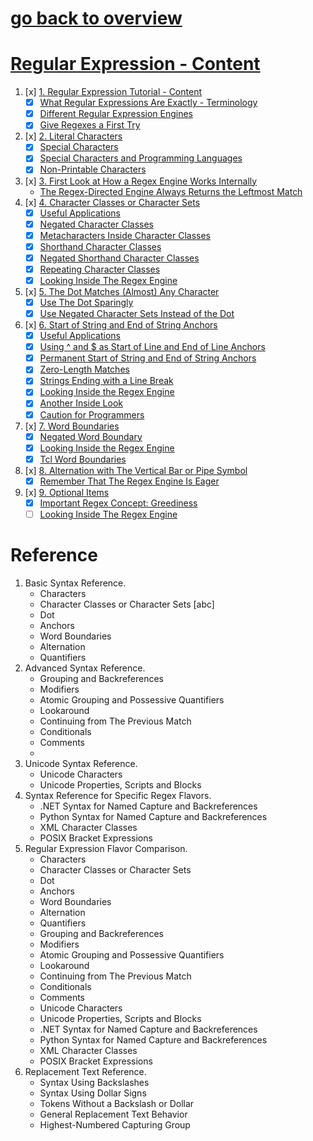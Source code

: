 # [go back to overview](https://github.com/c4arl0s#main-projects)

# [Regular Expression - Content]()

1. [x] [1. Regular Expression Tutorial - Content]()
    * [x] [What Regular Expressions Are Exactly - Terminology]()
    * [x] [Different Regular Expression Engines]()
    * [x] [Give Regexes a First Try]()
2. [x] [2. Literal Characters]()
    * [x] [Special Characters]()
    * [x] [Special Characters and Programming Languages]()
    * [x] [Non-Printable Characters]()
3. [x] [3. First Look at How a Regex Engine Works Internally]()
    * [The Regex-Directed Engine Always Returns the Leftmost Match]()
4. [x] [4. Character Classes or Character Sets]()
    * [x] [Useful Applications]()
    * [x] [Negated Character Classes]()
    * [x] [Metacharacters Inside Character Classes]()
    * [x] [Shorthand Character Classes]()
    * [x] [Negated Shorthand Character Classes]()
    * [x] [Repeating Character Classes]()
    * [x] [Looking Inside The Regex Engine]()
5. [x] [5. The Dot Matches (Almost) Any Character]()
    * [x] [Use The Dot Sparingly]()
    * [x] [Use Negated Character Sets Instead of the Dot]()
6. [x] [6. Start of String and End of String Anchors]()
    * [x] [Useful Applications]()
    * [x] [Using ^ and $ as Start of Line and End of Line Anchors]()
    * [x] [Permanent Start of String and End of String Anchors]()
    * [x] [Zero-Length Matches]()
    * [x] [Strings Ending with a Line Break]()
    * [x] [Looking Inside the Regex Engine]()
    * [x] [Another Inside Look]()
    * [x] [Caution for Programmers]()
7. [x] [7. Word Boundaries]()
    * [x] [Negated Word Boundary]()
    * [x] [Looking Inside the Regex Engine]()
    * [x] [Tcl Word Boundaries]()
8. [x] [8. Alternation with The Vertical Bar or Pipe Symbol]()
    * [x] [Remember That The Regex Engine Is Eager]()
9. [x] [9. Optional Items]()
    * [x] [Important Regex Concept: Greediness]()
    * [ ] [Looking Inside The Regex Engine]()
<!---10. [ ] [10. Repetition with Star and Plus]()
    * [ ] [Limiting Repetition]()
    * [ ] [Watch Out for The Greediness!]()
    * [ ] [Looking Inside The Regex Engine]()
    * [ ] [Laziness Instead of Greediness]()
    * [ ] [An Alternative to Laziness]()
    * [ ] [Repeating \Q...\E Escape Sequences]()
11. [ ] [11. Use Round Brackets for Grouping]()
    * [ ] [Round Brackets Create a Backreference]()
    * [ ] [How to Use Backreferences]()
    * [ ] [The Entire Regex Match As Backreference Zero]()
    * [ ] [Using Backreferences in The Regular Expression]()
    * [ ] [Looking Inside The Regex Engine]()
    * [ ] [Repetition and Backreferences]()
    * [ ] [Useful Example: Checking for Doubled Words]()
    * [ ] [Parentheses and Backreferences Cannot Be Used Inside Character Classes]()
12. [ ] [12. Named Capturing Groups]()
    * [ ] [Named Capture with Python, PCRE and PHP]()
    * [ ] [Named Capture with .NET’s System.Text.RegularExpressions]()
    * [ ] [Names and Numbers for Capturing Groups]()
    * [ ] [Other Regex Flavors]()
13. [ ] [13. Unicode Regular Expressions]()
    * [ ] [Characters, Code Points and Graphemes or How Unicode Makes a Mess of Things]()
    * [ ] [How to Match a Single Unicode Grapheme]()
    * [ ] [Matching a Specific Code Point]()
    * [ ] [Unicode Character Properties]()
    * [ ] [Unicode Scripts]()
    * [ ] [Unicode Blocks]()
    * [ ] [Alternative Unicode Regex Syntax]()
    * [ ] [Do You Need To Worry About Different Encodings?]()
14. [ ] [14. Regex Matching Modes]()
    * [ ] [Specifying Modes Inside The Regular Expression]()
    * [ ] [Turning Modes On and Off for Only Part of The Regular Expression]()
    * [ ] [Modifier Spans]()
15. [ ] [15. Possessive Quantifiers]()
    * [ ] [How Possessive Quantifiers Work]()
    * [ ] [When Possessive Quantifiers Matter]()
    * [ ] [Possessive Quantifiers Can Change The Match Result]()
    * [ ] [Using Atomic Grouping Instead of Possessive Quantifiers]()
16. [ ] [16. Atomic Grouping]()
    * [ ] [Regex Optimization Using Atomic Grouping]()
17. [ ] [17. Lookahead and Lookbehind Zero-Width Assertions]()
    * [ ] [Positive and Negative Lookahead]()
    * [ ] [Regex Engine Internals]()
    * [ ] [Positive and Negative Lookbehind]()
    * [ ] [More Regex Engine Internals]()
    * [ ] [Important Notes About Lookbehind]()
    * [ ] [Lookaround Is Atomic]()
18. [ ] [18. Testing The Same Part of a String for More Than One Requirement]()
    * [ ] [Lookaround to The Rescue]()
    * [ ] [Optimizing Our Solution]()
    * [ ] [A More Complex Problem]()
19. [ ] [19. Continuing at The End of The Previous Match]()
    * [ ] [End of The Previous Match vs. Start of The Match Attempt]()
    * [ ] [\G Magic with Perl]()
    * [ ] [\G in Other Programming Languages]()
20. [ ] [20. If-Then-Else Conditionals in Regular Expressions]()
    * [ ] [Looking Inside the Regex Engine]()
    * [ ] [Regex Flavors]()
    * [ ] [Example: Extract Email Headers]()
21. [ ] [21. XML Schema Character Classes ]()
    * [ ] [Character Class Subtraction]()
    * [ ] [Nested Character Class Subtraction]()
    * [ ] [Notational Compatibility with Other Regex Flavors]()
22. [ ] [22. POSIX Bracket Expressions]()
    * [ ] [Character Classes]()
    * [ ] [Collating Sequences]()
    * [ ] [Character Equivalents]()
23. [ ] [23. Adding Comments to Regular Expressions]()
24. [ ] [24. Free-Spacing Regular Expressions]()
    * [ ] [Comments in Free-Spacing Mode]()

Examples

1. [Sample Regular Expression]()
2. [Matching Floating Point Numbers with a Regular Expression]()
3. [How to Find or Validate an Email Address]()
4. [Matching a Valid Date]()
5. [Matching Whole Lines of Text]()
6. [Deleting Duplicate Lines From a File ]()
8. [Find Two Words Near Each Other]()
9. [Runaway Regular Expressions: Catastrophic Backtracking]()
10. [Repeating a Capturing Group vs. Capturing a Repeated Group]()

# Tools and Languages

1. Specialized Tools and Utilities for Working with Regular Expressions.
2. Using Regular Expressions with Delphi for .NET and Win32.
3. EditPad Pro: Convenient Text Editor with Full Regular Expression Support.
4. What Is grep?.
5. Using Regular Expressions in Java.
6. Java Demo Application using Regular Expressions.
7. Using Regular Expressions with JavaScript and ECMAScript.
8. JavaScript RegExp Example: Regular Expression Tester.
9. MySQL Regular Expressions with The REGEXP Operator.
10. Using Regular Expressions with The Microsoft .NET Framework.
11. C# Demo Application.
12. Oracle Database 10g Regular Expressions.
13. The PCRE Open Source Regex Library.
14. Perl’s Rich Support for Regular Expressions.
15. PHP Provides Three Sets of Regular Expression Functions.
16. POSIX Basic Regular Expressions.
17. PostgreSQL Has Three Regular Expression Flavors.
18. PowerGREP: Taking grep Beyond The Command Line.
19. Python’s re Module.
20. How to Use Regular Expressions in REALbasic.
21. RegexBuddy: Your Perfect Companion for Working with Regular Expressions.
22. Using Regular Expressions with Ruby.
23. Tcl Has Three Regular Expression Flavors.
24. VBScript’s Regular Expression Support.
25. VBScript RegExp Example: Regular Expression Tester.
26. How to Use Regular Expressions in Visual Basic.
27. XML Schema Regular Expressions.
-->

# Reference

1. Basic Syntax Reference.
    * Characters
    * Character Classes or Character Sets [abc]
    * Dot
    * Anchors
    * Word Boundaries
    * Alternation
    * Quantifiers
2. Advanced Syntax Reference.
    * Grouping and Backreferences
    * Modifiers
    * Atomic Grouping and Possessive Quantifiers
    * Lookaround
    * Continuing from The Previous Match
    * Conditionals
    * Comments
    * 
3. Unicode Syntax Reference.
    * Unicode Characters
    * Unicode Properties, Scripts and Blocks
4. Syntax Reference for Specific Regex Flavors.
    * .NET Syntax for Named Capture and Backreferences
    * Python Syntax for Named Capture and Backreferences
    * XML Character Classes
    * POSIX Bracket Expressions
5. Regular Expression Flavor Comparison.
    * Characters
    * Character Classes or Character Sets
    * Dot
    * Anchors
    * Word Boundaries
    * Alternation
    * Quantifiers
    * Grouping and Backreferences
    * Modifiers
    * Atomic Grouping and Possessive Quantifiers
    * Lookaround
    * Continuing from The Previous Match
    * Conditionals
    * Comments
    * Unicode Characters
    * Unicode Properties, Scripts and Blocks
    * .NET Syntax for Named Capture and Backreferences
    * Python Syntax for Named Capture and Backreferences
    * XML Character Classes
    * POSIX Bracket Expressions
6. Replacement Text Reference.
    * Syntax Using Backslashes
    * Syntax Using Dollar Signs
    * Tokens Without a Backslash or Dollar
    * General Replacement Text Behavior
    * Highest-Numbered Capturing Group
